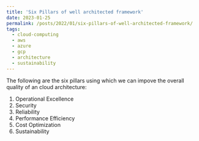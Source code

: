 ```yaml
---
title: 'Six Pillars of well architected framework'
date: 2023-01-25
permalink: /posts/2022/01/six-pillars-of-well-architected-framework/
tags:
  - cloud-computing
  - aws
  - azure
  - gcp
  - architecture
  - sustainability
---
```


The following are the six pillars using which we can impove the overall quality of an cloud architecture: 

1. Operational Excellence
2. Security
3. Reliability
4. Performance Efficiency
5. Cost Optimization
6. Sustainability
